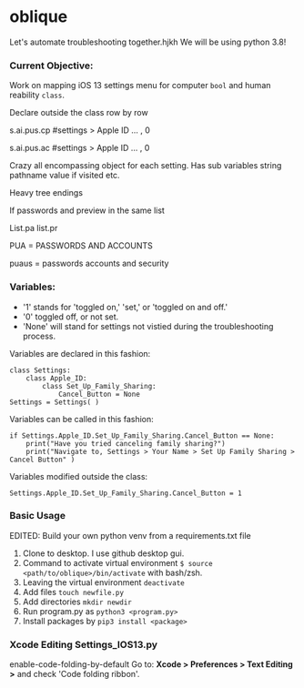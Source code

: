 # oblique

Let's automate troubleshooting together.hjkh We will be using python 3.8!

### Current Objective:
Work on mapping iOS 13 settings menu for computer `bool` and human reability `class`.

Declare outside the class row by row

s.ai.pus.cp #settings > Apple ID ... , 0

s.ai.pus.ac #settings > Apple ID ... , 0

Crazy all encompassing object for each setting. Has sub variables string pathname value if visited etc.

Heavy tree endings

If passwords and preview in the same list

List.pa list.pr

PUA = PASSWORDS AND ACCOUNTS

puaus = passwords accounts and security


### Variables:
* '1' stands for 'toggled on,' 'set,' or 'toggled on and off.'
* '0' toggled off, or not set.
* 'None' will stand for settings not vistied during the troubleshooting process.

Variables are declared in this fashion:

    class Settings:
        class Apple_ID:
            class Set_Up_Family_Sharing:
                Cancel_Button = None
    Settings = Settings( )
Variables can be called in this fashion:

    if Settings.Apple_ID.Set_Up_Family_Sharing.Cancel_Button == None:
        print("Have you tried canceling family sharing?")
        print("Navigate to, Settings > Your Name > Set Up Family Sharing > Cancel Button" )        
Variables modified outside the class:

    Settings.Apple_ID.Set_Up_Family_Sharing.Cancel_Button = 1
### Basic Usage
EDITED:
Build your own python venv from a requirements.txt file

1. Clone to desktop. I use github desktop gui.
2. Command to activate virtual environment `$ source <path/to/oblique>/bin/activate` with bash/zsh.
3. Leaving the virtual environment `deactivate`
4. Add files  `touch newfile.py`
5. Add directories `mkdir newdir`
6. Run program.py as `python3 <program.py>`
7. Install packages by `pip3 install <package>`

### Xcode Editing Settings_IOS13.py
 enable-code-folding-by-default
 Go to: **Xcode > Preferences > Text Editing >** and check 'Code folding ribbon'.
